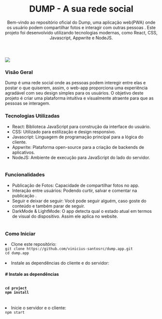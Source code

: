 <div>
  <header>
    <h1>DUMP - A sua rede social</h1>
    <p>Bem-vindo ao repositório oficial do Dump, uma aplicação web(PWA) onde os usuário podem compartilhar fotos e interagir com outras pessoas . Este projeto foi desenvolvido utilizando tecnologias modernas, como React, CSS, Javascript, Appwrite e NodeJS.</p>
  </header>

  <section>
    <div>
      <img src='https://github.com/vinicius-santosrc/dump.app/assets/88507996/e13871c0-50b8-4646-84ac-9cb1e71bdf82'>
    </div>
  </section>
  
  <section>
    <h3>Visão Geral</h3>
    <p>Dump é uma rede social onde as pessoas podem interegir entre elas e postar o que quiserem, assim, o web-app proporciona uma experiência agradável com seu design simples para os usuários. O objetivo deste projeto é criar uma plataforma intuitiva e visualmente atraente para que as pessoas se interagem.</p>
  </section>
  
  <section>
    <h3>Tecnologias Utilizadas</h3>
     <div>
        <table>
        <ul>
            <li>React: Biblioteca JavaScript para construção da interface do usuário.</li>
            <li>CSS: Utilizado para estilização e design responsivo.</li>
            <li>Javascript: Linguagem de programação principal para a lógica do cliente.</li>
            <li>Appwrite: Plataforma open-source para a criação de backends de aplicativos.</li>
            <li>NodeJS: Ambiente de execução para JavaScript do lado do servidor.</li>
        </ul>
      </table>
     </div>
  </section>
  
  <section>
    <h3>Funcionalidades</h3>
    <div>
        <table>
        <ul>
            <li>Publicação de Fotos: Capacidade de compartilhar fotos no app.</li>
            <li>Interação entre usuários: Podendo curtir, salvar e comentar na publicação .</li>    
            <li>Seguir e deixar de seguir: Você pode seguir alguém, caso goste do conteúdo e também parar de seguir.</li>  
            <li>DarkMode & LightMode: O app detecta qual o estado atual em termos de visual do dispositivo. Assim ele aplica no website.</li>
        </ul>
      </table>
     </div>
  </section>
  
  <section>
    <h3>Como Iniciar</h3>
    <section>
      <li>Clone este repositório:</li>
        <div>
          <code>git clone https://github.com/vinicius-santosrc/dump.app.git</code>
          <br>
          <code>cd dump.app</code>
        </div>
    </section>
    <br>
    <section>
      <li>Instale as dependências do cliente e do servidor:</li>
        <div>
          <h4># Instale as dependências</p>
          <br>
          <code>cd project</code>
          <br>
          <code>npm install</code>
          <br>
        </div>
    </section>
    <br>
    <section>
      <li>Inicie o servidor e o cliente:</li>
        <div>
          <code>npm start</code>
        </div>
    </section>
    <br>
  </section>
</div>
